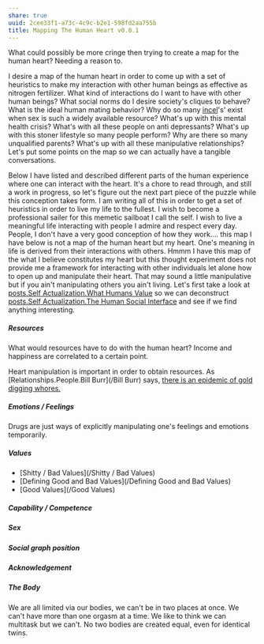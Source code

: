 ```yaml
---
share: true
uuid: 2cee33f1-a73c-4c9c-b2e1-598fd2aa755b
title: Mapping The Human Heart v0.0.1
---
```

What could possibly be more cringe then trying to create a map for the human heart? Needing a reason to. 

I desire a map of the human heart in order to come up with a set of heuristics to make my interaction with other human beings as effective as nitrogen fertilizer. What kind of interactions do I want to have with other human beings? What social norms do I desire society's cliques to behave? What is the ideal human mating behavior? Why do so many [incel](/634a87e7-e5bd-44be-bf18-148e712bfbdd)'s' exist when sex is such a widely available resource? What's up with this mental health crisis? What's with all these people on anti depressants? What's up with this stoner lifestyle so many people perform? Why are there so many unqualified parents? What's up with all these manipulative relationships? Let's put some points on the map so we can actually have a tangible conversations.

Below I have listed and described different parts of the human experience where one can interact with the heart. It's a chore to read through, and still a work in progress, so let's figure out the next part piece of the puzzle while this conception takes form. I am writing all of this in order to get a set of heuristics in order to live my life to the fullest. I wish to become a professional sailer for this memetic sailboat I call the self. I wish to live a meaningful life interacting with people I admire and respect every day. People, I don't have a very good conception of how they work.... this map I have below is not a map of the human heart but my heart. One's meaning in life is derived from their interactions with others. Hmmm I have this map of the what I believe constitutes my heart but this thought experiment does not provide me a framework for interacting with other individuals let alone how to open up and manipulate their heart. That may sound a little manipulative but if you ain't manipulating others you ain't living. Let's first take a look at [posts.Self Actualization.What Humans Value](/f91229f0-4d0f-46d1-b754-4f775e256bab) so we can deconstruct [posts.Self Actualization.The Human Social Interface](/0d7e33d9-001b-427f-a7c1-ad2c1a872b2c) and see if we find anything interesting.

##### Resources

What would resources have to do with the human heart? Income and happiness are correlated to a certain point.

Heart manipulation is important in order to obtain resources. As [Relationships.People.Bill Burr](/Bill Burr) says, [there is an epidemic of gold digging whores.](https://www.youtube.com/watch?v=x0gaYyNk7QA)

##### Emotions / Feelings


Drugs are just ways of explicitly manipulating one's feelings and emotions temporarily. 

##### Values

* [Shitty / Bad Values](/Shitty / Bad Values)
* [Defining Good and Bad Values](/Defining Good and Bad Values)
* [Good Values](/Good Values)

##### Capability / Competence

##### Sex

##### Social graph position

##### Acknowledgement

##### The Body

We are all limited via our bodies, we can't be in two places at once. We can't have more than one orgasm at a time. We like to think we can multitask but we can't. No two bodies are created equal, even for identical twins.


<!-- 

My organizing principal is to use algorithms to enhance human agency. I am trying to come up with a [Concepts.list.human programable interface](/HPI(Human Programable Interface)). 

-->